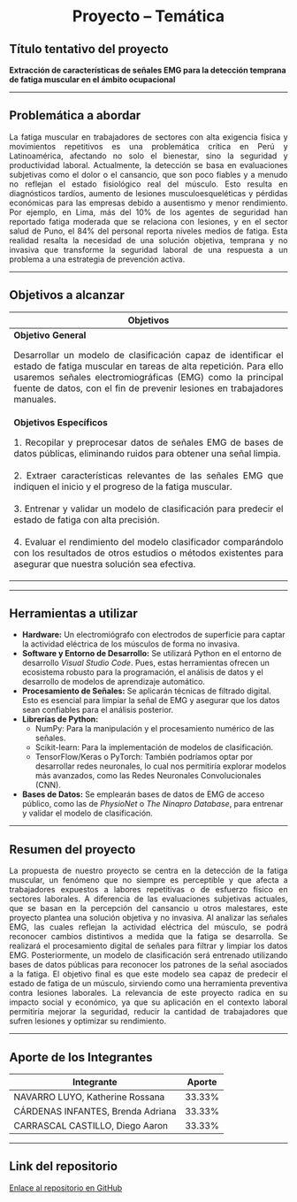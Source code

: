 <h1 align="center">Proyecto – Temática</h1>

## Título tentativo del proyecto
**Extracción de características de señales EMG para la detección temprana de fatiga muscular en el ámbito ocupacional**

---

## Problemática a abordar
<p align="justify">
La fatiga muscular en trabajadores de sectores con alta exigencia física y movimientos repetitivos es una problemática crítica en Perú y Latinoamérica, afectando no solo el bienestar, sino la seguridad y productividad laboral. Actualmente, la detección se basa en evaluaciones subjetivas como el dolor o el cansancio, que son poco fiables y a menudo no reflejan el estado fisiológico real del músculo. Esto resulta en diagnósticos tardíos, aumento de lesiones musculoesqueléticas y pérdidas económicas para las empresas debido a ausentismo y menor rendimiento.  
Por ejemplo, en Lima, más del 10% de los agentes de seguridad han reportado fatiga moderada que se relaciona con lesiones, y en el sector salud de Puno, el 84% del personal reporta niveles medios de fatiga. Esta realidad resalta la necesidad de una solución objetiva, temprana y no invasiva que transforme la seguridad laboral de una respuesta a un problema a una estrategia de prevención activa.
</p>

---

## Objetivos a alcanzar

| **Objetivos** |
|---------------|
| **Objetivo General**<br><p align="justify">Desarrollar un modelo de clasificación capaz de identificar el estado de fatiga muscular en tareas de alta repetición. Para ello usaremos señales electromiográficas (EMG) como la principal fuente de datos, con el fin de prevenir lesiones en trabajadores manuales.</p> |
| **Objetivos Específicos**<br><p align="justify">1. Recopilar y preprocesar datos de señales EMG de bases de datos públicas, eliminando ruidos para obtener una señal limpia.<br><br>2. Extraer características relevantes de las señales EMG que indiquen el inicio y el progreso de la fatiga muscular.<br><br>3. Entrenar y validar un modelo de clasificación para predecir el estado de fatiga con alta precisión.<br><br>4. Evaluar el rendimiento del modelo clasificador comparándolo con los resultados de otros estudios o métodos existentes para asegurar que nuestra solución sea efectiva.</p> |

---

## Herramientas a utilizar
- **Hardware:** Un electromiógrafo con electrodos de superficie para captar la actividad eléctrica de los músculos de forma no invasiva.  
- **Software y Entorno de Desarrollo:** Se utilizará Python en el entorno de desarrollo *Visual Studio Code*. Pues, estas herramientas ofrecen un ecosistema robusto para la programación, el análisis de datos y el desarrollo de modelos de aprendizaje automático.  
- **Procesamiento de Señales:** Se aplicarán técnicas de filtrado digital. Esto es esencial para limpiar la señal de EMG y asegurar que los datos sean confiables para el análisis posterior.  
- **Librerías de Python:**  
  - NumPy: Para la manipulación y el procesamiento numérico de las señales.  
  - Scikit-learn: Para la implementación de modelos de clasificación.  
  - TensorFlow/Keras o PyTorch: También podríamos optar por desarrollar redes neuronales, lo cual nos permitiría explorar modelos más avanzados, como las Redes Neuronales Convolucionales (CNN).  
- **Bases de Datos:** Se emplearán bases de datos de EMG de acceso público, como las de *PhysioNet* o *The Ninapro Database*, para entrenar y validar el modelo de clasificación.  

---

## Resumen del proyecto
<p align="justify">
La propuesta de nuestro proyecto se centra en la detección de la fatiga muscular, un fenómeno que no siempre es perceptible y que afecta a trabajadores expuestos a labores repetitivas o de esfuerzo físico en sectores laborales. A diferencia de las evaluaciones subjetivas actuales, que se basan en la percepción del cansancio u otros malestares, este proyecto plantea una solución objetiva y no invasiva.  
Al analizar las señales EMG, las cuales reflejan la actividad eléctrica del músculo, se podrá reconocer cambios distintivos a medida que la fatiga se desarrolla.  Se realizará el procesamiento digital de señales para filtrar y limpiar los datos EMG. Posteriormente, un modelo de clasificación será entrenado utilizando bases de datos públicas para reconocer los patrones de la señal asociados a la fatiga. El objetivo final es que este modelo sea capaz de predecir el estado de fatiga de un músculo, sirviendo como una herramienta preventiva contra lesiones laborales.  
La relevancia de este proyecto radica en su impacto social y económico, ya que su aplicación en el contexto laboral permitiría mejorar la seguridad, reducir la cantidad de trabajadores que sufren lesiones y optimizar su rendimiento.
</p>

---
## Aporte de los Integrantes

| Integrante | Aporte |
|------------|--------|
| NAVARRO LUYO, Katherine Rossana  | 33.33% |
| CÁRDENAS INFANTES, Brenda Adriana  | 33.33% |
| 	CARRASCAL CASTILLO, Diego Aaron | 33.33% |

---

## Link del repositorio
[Enlace al repositorio en GitHub](https://github.com/usuario/GRUPO-XX-ISB-2025)  
